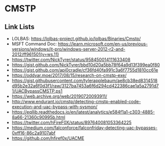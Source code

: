 # CMSTP

## Link Lists
- LOLBAS: https://lolbas-project.github.io/lolbas/Binaries/Cmstp/
- MSFT Command Doc: https://learn.microsoft.com/en-us/previous-versions/windows/it-pro/windows-server-2012-r2-and-2012/ff961501(v=ws.11)
- https://twitter.com/NickTyrer/status/958450014111633408
- https://gist.github.com/NickTyrer/bbd10d20a5bb78f64a9d13f399ea0f80
- https://gist.github.com/api0cradle/cf36fd40fa991c3a6f7755d1810cc61e
- https://oddvar.moe/2017/08/15/research-on-cmstp-exe/
- https://gist.githubusercontent.com/tylerapplebaum/ae8cb38ed8314518d95b2e32a6f0d3f1/raw/3127ba7453a6f6d294cd422386cae1a5a2791d71/UACBypassCMSTP.ps1
- https://web.archive.org/web/20190720093911/
- http://www.endurant.io/cmstp/detecting-cmstp-enabled-code-execution-and-uac-bypass-with-sysmon/
- https://eqllib.readthedocs.io/en/latest/analytics/e584f1a1-c303-4885-8a66-21360c90995b.html
- https://twitter.com/hFireF0X/status/897640081053364225
- https://medium.com/falconforce/falconfriday-detecting-uac-bypasses-0xff16-86c2a9107abf
- https://github.com/hfiref0x/UACME